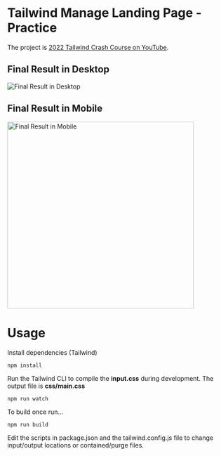 # Tailwind Manage Landing Page - Practice

The project is [2022 Tailwind Crash Course on YouTube](https://www.youtube.com/watch?v=dFgzHOX84xQ).

## Final Result in Desktop
![Final Result in Desktop](/img/final_desktop.png?raw=true)

## Final Result in Mobile
<img src="/img/final_mobile.png?raw=true" alt="Final Result in Mobile" width="425"/>

# Usage

Install dependencies (Tailwind)

```
npm install
```

Run the Tailwind CLI to compile the **input.css** during development. The output file is **css/main.css**

```
npm run watch
```

To build once run...

```
npm run build
```

Edit the scripts in package.json and the tailwind.config.js file to change input/output locations or contained/purge files.